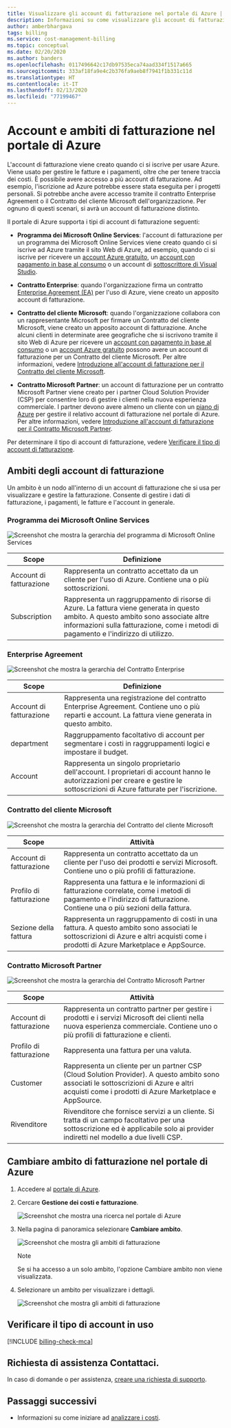 ```yaml
---
title: Visualizzare gli account di fatturazione nel portale di Azure | Microsoft Docs
description: Informazioni su come visualizzare gli account di fatturazione nel portale di Azure.
author: amberbhargava
tags: billing
ms.service: cost-management-billing
ms.topic: conceptual
ms.date: 02/20/2020
ms.author: banders
ms.openlocfilehash: 0117496642c17db97535eca74aad334f1517a665
ms.sourcegitcommit: 333af18fa9e4c2b376fa9aeb8f7941f1b331c11d
ms.translationtype: HT
ms.contentlocale: it-IT
ms.lasthandoff: 02/13/2020
ms.locfileid: "77199467"
---
```

# <a name="billing-accounts-and-scopes-in-the-azure-portal"></a>Account e ambiti di fatturazione nel portale di Azure

L'account di fatturazione viene creato quando ci si iscrive per usare Azure. Viene usato per gestire le fatture e i pagamenti, oltre che per tenere traccia dei costi. È possibile avere accesso a più account di fatturazione. Ad esempio, l'iscrizione ad Azure potrebbe essere stata eseguita per i progetti personali. Si potrebbe anche avere accesso tramite il contratto Enterprise Agreement o il Contratto del cliente Microsoft dell'organizzazione. Per ognuno di questi scenari, si avrà un account di fatturazione distinto.

Il portale di Azure supporta i tipi di account di fatturazione seguenti:

- **Programma dei Microsoft Online Services**: l'account di fatturazione per un programma dei Microsoft Online Services viene creato quando ci si iscrive ad Azure tramite il sito Web di Azure, ad esempio, quando ci si iscrive per ricevere un [account Azure gratuito](https://azure.microsoft.com/offers/ms-azr-0044p/), un [account con pagamento in base al consumo](https://azure.microsoft.com/offers/ms-azr-0003p/) o un account di [sottoscrittore di Visual Studio](https://azure.microsoft.com/pricing/member-offers/credit-for-visual-studio-subscribers/).

- **Contratto Enterprise**: quando l'organizzazione firma un contratto [Enterprise Agreement (EA)](https://azure.microsoft.com/pricing/enterprise-agreement/) per l'uso di Azure, viene creato un apposito account di fatturazione.

- **Contratto del cliente Microsoft**: quando l'organizzazione collabora con un rappresentante Microsoft per firmare un Contratto del cliente Microsoft, viene creato un apposito account di fatturazione. Anche alcuni clienti in determinate aree geografiche che si iscrivono tramite il sito Web di Azure per ricevere un [account con pagamento in base al consumo](https://azure.microsoft.com/offers/ms-azr-0003p/) o un [account Azure gratuito](https://azure.microsoft.com/offers/ms-azr-0044p/) possono avere un account di fatturazione per un Contratto del cliente Microsoft. Per altre informazioni, vedere [Introduzione all'account di fatturazione per il Contratto del cliente Microsoft](../understand/mca-overview.md).

- **Contratto Microsoft Partner**: un account di fatturazione per un contratto Microsoft Partner viene creato per i partner Cloud Solution Provider (CSP) per consentire loro di gestire i clienti nella nuova esperienza commerciale. I partner devono avere almeno un cliente con un [piano di Azure](https://docs.microsoft.com/partner-center/purchase-azure-plan) per gestire il relativo account di fatturazione nel portale di Azure. Per altre informazioni, vedere [Introduzione all'account di fatturazione per il Contratto Microsoft Partner](../understand/mpa-overview.md).

Per determinare il tipo di account di fatturazione, vedere [Verificare il tipo di account di fatturazione](#check-the-type-of-your-account).

## <a name="scopes-for-billing-accounts"></a>Ambiti degli account di fatturazione
Un ambito è un nodo all'interno di un account di fatturazione che si usa per visualizzare e gestire la fatturazione. Consente di gestire i dati di fatturazione, i pagamenti, le fatture e l'account in generale.

### <a name="microsoft-online-services-program"></a>Programma dei Microsoft Online Services

 ![Screenshot che mostra la gerarchia del programma di Microsoft Online Services](./media/view-all-accounts/mosp-hierarchy.png)

|Scope  |Definizione  |
|---------|---------|
|Account di fatturazione     | Rappresenta un contratto accettato da un cliente per l'uso di Azure. Contiene una o più sottoscrizioni.  |
|Subscription     |  Rappresenta un raggruppamento di risorse di Azure. La fattura viene generata in questo ambito. A questo ambito sono associate altre informazioni sulla fatturazione, come i metodi di pagamento e l'indirizzo di utilizzo.|

### <a name="enterprise-agreement"></a>Enterprise Agreement

![Screenshot che mostra la gerarchia del Contratto Enterprise](./media/view-all-accounts/ea-hierarchy.png)

|Scope  |Definizione  |
|---------|---------|
|Account di fatturazione    | Rappresenta una registrazione del contratto Enterprise Agreement. Contiene uno o più reparti e account. La fattura viene generata in questo ambito. |
|department     |  Raggruppamento facoltativo di account per segmentare i costi in raggruppamenti logici e impostare il budget.     |
|Account     |  Rappresenta un singolo proprietario dell'account. I proprietari di account hanno le autorizzazioni per creare e gestire le sottoscrizioni di Azure fatturate per l'iscrizione. |

### <a name="microsoft-customer-agreement"></a>Contratto del cliente Microsoft

![Screenshot che mostra la gerarchia del Contratto del cliente Microsoft](./media/view-all-accounts/mca-hierarchy.png)

|Scope  |Attività  |
|---------|---------|
|Account di fatturazione     |   Rappresenta un contratto accettato da un cliente per l'uso dei prodotti e servizi Microsoft. Contiene uno o più profili di fatturazione. |
|Profilo di fatturazione     |   Rappresenta una fattura e le informazioni di fatturazione correlate, come i metodi di pagamento e l'indirizzo di fatturazione. Contiene una o più sezioni della fattura. |
|Sezione della fattura     |   Rappresenta un raggruppamento di costi in una fattura. A questo ambito sono associati le sottoscrizioni di Azure e altri acquisti come i prodotti di Azure Marketplace e AppSource.    |

### <a name="microsoft-partner-agreement"></a>Contratto Microsoft Partner

![Screenshot che mostra la gerarchia del Contratto Microsoft Partner](./media/view-all-accounts/mpa-hierarchy.png)

|Scope  |Attività  |
|---------|---------|
|Account di fatturazione     |   Rappresenta un contratto partner per gestire i prodotti e i servizi Microsoft dei clienti nella nuova esperienza commerciale. Contiene uno o più profili di fatturazione e clienti.   |
|Profilo di fatturazione     |   Rappresenta una fattura per una valuta.     |
|Customer    |   Rappresenta un cliente per un partner CSP (Cloud Solution Provider).  A questo ambito sono associati le sottoscrizioni di Azure e altri acquisti come i prodotti di Azure Marketplace e AppSource.  |
|Rivenditore    |   Rivenditore che fornisce servizi a un cliente. Si tratta di un campo facoltativo per una sottoscrizione ed è applicabile solo ai provider indiretti nel modello a due livelli CSP.     |

## <a name="switch-billing-scope-in-the-azure-portal"></a>Cambiare ambito di fatturazione nel portale di Azure

1. Accedere al [portale di Azure](https://portal.azure.com).

2. Cercare **Gestione dei costi e fatturazione**.

   ![Screenshot che mostra una ricerca nel portale di Azure](./media/view-all-accounts/billing-search-cost-management-billing.png)

3. Nella pagina di panoramica selezionare **Cambiare ambito**.

   ![Screenshot che mostra gli ambiti di fatturazione](./media/view-all-accounts/overview-select-scopes.png)

   > [!Note]
    >
    > Se si ha accesso a un solo ambito, l'opzione Cambiare ambito non viene visualizzata.

4. Selezionare un ambito per visualizzare i dettagli.

   ![Screenshot che mostra gli ambiti di fatturazione](./media/view-all-accounts/list-of-scopes.png)

## <a name="check-the-type-of-your-account"></a>Verificare il tipo di account in uso
[!INCLUDE [billing-check-mca](../../../includes/billing-check-account-type.md)]

## <a name="need-help-contact-us"></a>Richiesta di assistenza Contattaci.

In caso di domande o per assistenza, [creare una richiesta di supporto](https://go.microsoft.com/fwlink/?linkid=2083458).

## <a name="next-steps"></a>Passaggi successivi
- Informazioni su come iniziare ad [analizzare i costi](../costs/quick-acm-cost-analysis.md).
